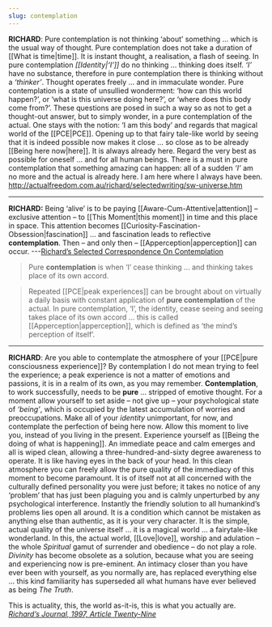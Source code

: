 ```yaml
---
slug: contemplation
---
```


**RICHARD**: Pure contemplation is not thinking ‘about’ something … which is the usual way of thought. Pure contemplation does not take a duration of [[What is time|time]]. It is instant thought, a realisation, a flash of seeing. In pure contemplation _[[Identity|‘I’]]_ do no thinking ... thinking does itself. _‘I’_ have no substance, therefore in pure contemplation there is thinking without a _‘thinker’_. Thought operates freely ... and in immaculate wonder. Pure contemplation is a state of unsullied wonderment: ‘how can this world happen?’, or ‘what is this universe doing here?’, or ‘where does this body come from?’. These questions are posed in such a way so as not to get a thought-out answer, but to simply wonder, in a pure contemplation of the actual. One stays with the notion: ‘I am this body’ and regards that magical world of the [[PCE|PCE]]. Opening up to that fairy tale-like world by seeing that it is indeed possible now makes it close … so close as to be already [[Being here now|here]]. It is always already here. Regard the very best as possible for oneself ... and for all human beings. There is a must in pure contemplation that something amazing can happen: all of a sudden _‘I’_ am no more and the actual is already here. I am here where I always have been. http://actualfreedom.com.au/richard/selectedwriting/sw-universe.htm

---

**RICHARD:** Being ‘alive’ is to be paying [[Aware-Cum-Attentive|attention]] – exclusive attention – to [[This Moment|this moment]] in time and this place in space. This attention becomes [[Curiosity-Fascination-Obsession|fascination]] ... and fascination leads to reflective **contemplation**. Then – and only then – [[Apperception|apperception]] can occur. ---[Richard’s Selected Correspondence On Contemplation](http://actualfreedom.com.au/richard/selectedcorrespondence/sc-contemplation.htm)

> Pure **contemplation** is when ‘I’ cease thinking ... and thinking takes place of its own accord. 

> Repeated [[PCE|peak experiences]] can be brought about on virtually a daily basis with constant application of **pure contemplation** of the actual. In pure contemplation, ‘I’, the identity, cease seeing and seeing takes place of its own accord ... this is called [[Apperception|apperception]], which is defined as ‘the mind’s perception of itself’. 

---


**RICHARD**:  Are you able to contemplate the atmosphere of your [[PCE|pure consciousness experience]]? By contemplation I do not mean trying to feel the experience; a peak experience is not a matter of emotions and passions, it is in a realm of its own, as you may remember. **Contemplation**, to work successfully, needs to be **pure** … stripped of emotive thought. For a moment allow yourself to set aside – not give up – your psychological state of _‘being’_, which is occupied by the latest accumulation of worries and preoccupations. Make all of your _identity_ unimportant, for now, and contemplate the perfection of being here now. Allow this moment to live you, instead of you living in the present. Experience yourself as [[Being the doing of what is happening]]. An immediate peace and calm emerges and all is wiped clean, allowing a three-hundred-and-sixty degree awareness to operate. It is like having eyes in the back of your head. In this clean atmosphere you can freely allow the pure quality of the immediacy of this moment to become paramount. It is of itself not at all concerned with the culturally defined personality you were just before; it takes no notice of any ‘problem’ that has just been plaguing you and is calmly unperturbed by any psychological interference. Instantly the friendly solution to all humankind’s problems lies open all around. It is a condition which cannot be mistaken as anything else than authentic, as it is your very character. It is the simple, actual quality of the universe itself … it is a magical world … a fairytale-like wonderland. In this, the actual world, [[Love|love]], worship and adulation – the whole _Spiritual_ gamut of surrender and obedience – do not play a role. _Divinity_ has become obsolete as a solution, because what you are seeing and experiencing now is pre-eminent. An intimacy closer than you have ever been with yourself, as you normally are, has replaced everything else ... this kind familiarity has superseded all what humans have ever believed as being _The Truth_. 

This is actuality, this, the world as-it-is, this is what you actually are. [_Richard’s Journal, 1997, Article Twenty-Nine_](http://www.actualfreedom.com.au/richard/selectedwriting/sw-pce.htm#WzTtDiV)